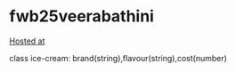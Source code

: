 # fwb25veerabathini
[Hosted at](https://fwb25veerabathini.herokuapp.com)

class ice-cream: brand(string),flavour(string),cost(number)
